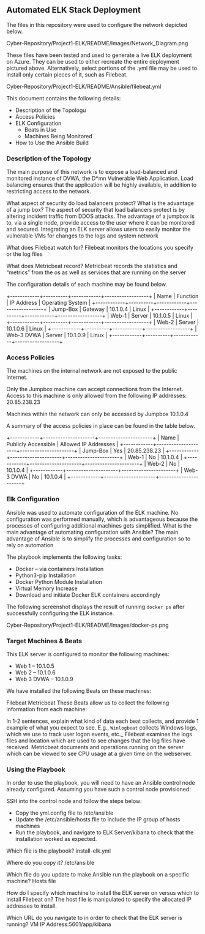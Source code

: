 ## Automated ELK Stack Deployment

The files in this repository were used to configure the network depicted below.

Cyber-Repository/Project1-ELK/README/Images/Network_Diagram.png


These files have been tested and used to generate a live ELK deployment on Azure. They can be used to either recreate the entire deployment pictured above. Alternatively, select portions of the .yml file may be used to install only certain pieces of it, such as Filebeat.

Cyber-Repository/Project1-ELK/README/Ansible/filebeat.yml


This document contains the following details:
- Description of the Topologu
- Access Policies
- ELK Configuration
  - Beats in Use
  - Machines Being Monitored
- How to Use the Ansible Build

### Description of the Topology

The main purpose of this network is to expose a load-balanced and monitored instance of DVWA, the D*mn Vulnerable Web Application.
Load balancing ensures that the application will be highly available, in addition to restricting access to the network.

What aspect of security do load balancers protect? What is the advantage of a jump box?
The aspect of security that load balancers protect is by altering incident traffic from DDOS attacks. The advantage of a jumpbox is to, via a single node, provide access to the user where it can be monitored and secured.
Integrating an ELK server allows users to easily monitor the vulnerable VMs for changes to the logs and system network

What does Filebeat watch for?
Filebeat monitors the locations you specify or the log files

What does Metricbeat record?
Metricbeat records the statistics and “metrics” from the os as well as services that are running on the server

The configuration details of each machine may be found below.

+------------+----------+------------+------------------+
|    Name    | Function | IP Address | Operating System |
+------------+----------+------------+------------------+
| Jump-Box   | Gateway  | 10.1.0.4   | Linux            |
+------------+----------+------------+------------------+
| Web-1      | Server   | 10.1.0.5   | Linux            |
+------------+----------+------------+------------------+
| Web-2      | Server   | 10.1.0.6   | Linux            |
+------------+----------+------------+------------------+
| Web-3 DVWA | Server   | 10.1.0.9   | Linux            |
+------------+----------+------------+------------------+


### Access Policies

The machines on the internal network are not exposed to the public Internet. 

Only the Jumpbox machine can accept connections from the Internet. Access to this machine is only allowed from the following IP addresses:
20.85.238.23

Machines within the network can only be accessed by Jumpbox
10.1.0.4

A summary of the access policies in place can be found in the table below.

+------------+---------------------+----------------------+
|    Name    | Publicly Accessible | Allowed IP Addresses |
+------------+---------------------+----------------------+
| Jump-Box   | Yes                 | 20.85.238.23         |
+------------+---------------------+----------------------+
| Web-1      | No                  | 10.1.0.4             |
+------------+---------------------+----------------------+
| Web-2      | No                  | 10.1.0.4             |
+------------+---------------------+----------------------+
| Web-3 DVWA | No                  | 10.1.0.4             |
+------------+---------------------+----------------------+

### Elk Configuration

Ansible was used to automate configuration of the ELK machine. No configuration was performed manually, which is advantageous because the processes of configuring additional machines gets simplified.
What is the main advantage of automating configuration with Ansible?
The main advantage of Ansible is to simplify the processes and configuration so to rely on automation

The playbook implements the following tasks:

-	Docker – via containers Installation
-	Python3-pip Installation
-	Docker Python Module Installation
-	Virtual Memory Increase
-	Download and initiate Docker ELK containers accordingly 

The following screenshot displays the result of running `docker ps` after successfully configuring the ELK instance.

Cyber-Repository/Project1-ELK/README/Images/docker-ps.png


### Target Machines & Beats
This ELK server is configured to monitor the following machines:
-	Web 1 – 10.1.0.5
-	Web 2 – 10.1.0.6
-	Web 3 DVWA – 10.1.0.9

We have installed the following Beats on these machines:

Filebeat
Metricbeat
These Beats allow us to collect the following information from each machine:

In 1-2 sentences, explain what kind of data each beat collects, and provide 1 example of what you expect to see. E.g., `Winlogbeat` collects Windows logs, which we use to track user logon events, etc._
Filebeat examines the logs files and location which are used to see changes that the log files have received.  Metricbeat documents and operations running on the server which can be viewed to see CPU usage at a given time on the webserver. 

### Using the Playbook

In order to use the playbook, you will need to have an Ansible control node already configured. Assuming you have such a control node provisioned: 

SSH into the control node and follow the steps below:
- Copy the yml.config file to /etc/ansible
- Update the /etc/ansible/hosts file to include the IP group of hosts machines
- Run the playbook, and navigate to ELK Server/kibana to check that the installation worked as expected.

Which file is the playbook? install-elk.yml 

Where do you copy it? /etc/ansible

Which file do you update to make Ansible run the playbook on a specific machine? Hosts file 

How do I specify which machine to install the ELK server on versus which to install Filebeat on? The host file is manipulated to specify the allocated IP addresses to install. 

Which URL do you navigate to in order to check that the ELK server is running? VM IP Address:5601/app/kibana


